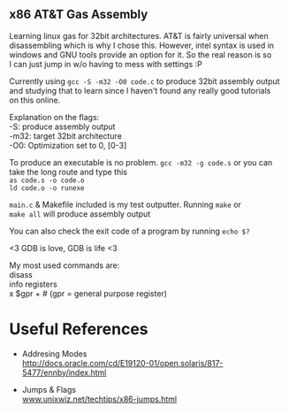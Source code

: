 x86 AT&T Gas Assembly
---------------------

Learning linux gas for 32bit architectures. AT&T is fairly universal when  
disassembling which is why I chose this. However, intel syntax is used in  
windows and GNU tools provide an option for it. So the real reason is so  
I can just jump in w/o having to mess with settings :P  
  
Currently using `gcc -S -m32 -O0 code.c` to produce 32bit assembly output  
and studying that to learn since I haven't found any really good tutorials  
on this online.  
  
Explanation on the flags:  
-S:   produce assembly output  
-m32: target 32bit architecture  
-O0:  Optimization set to 0, [0-3]  

To produce an executable is no problem. `gcc -m32 -g code.s` or you can  
take the long route and type this  
`as code.s -o code.o`  
`ld code.o -o runexe`  
  
`main.c` & Makefile included is my test outputter. Running `make` or  
`make all` will produce assembly output  
  
You can also check the exit code of a program by running `echo $?`  
  
<3 GDB is love, GDB is life  <3  
  
My most used commands are:  
disass  
info registers  
x $gpr + # (gpr = general purpose register)  
  
  
# Useful References #
- Addresing Modes  
http://docs.oracle.com/cd/E19120-01/open.solaris/817-5477/ennby/index.html  
  
- Jumps & Flags  
www.unixwiz.net/techtips/x86-jumps.html  
